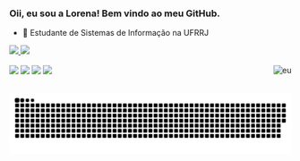 ### Oii, eu sou a Lorena! Bem vindo ao meu GitHub.

- 📖 Estudante de Sistemas de Informação na UFRRJ
 <div>
  <a href="https://github.com/lorenaVOM">
  <img height="180em" src="https://github-readme-stats.vercel.app/api?username=lorenaVOM&show_icons=true&theme=cobalt&include_all_commits=true&count_private=true"/>
  <img height="180em" src="https://github-readme-stats.vercel.app/api/top-langs/?username=lorenaVOM&layout=compact&langs_count=7&theme=cobalt"/>
</div>
<div style="display: inline_block"><br>
  <a href="https://instagram.com/itslorylorinha" target="_blank"><img src="https://img.shields.io/badge/-Instagram-%23E4405F?style=for-the-badge&logo=instagram&logoColor=white"  target="_blank"></a>
  <a href="https://twitter.com/itslorylorinha" target="_blank"><img src="https://img.shields.io/badge/Twitter-1DA1F2?style=for-the-badge&logo=twitter&logoColor=white"  target="_blank"></a> 
     <a href="https://www.facebook.com/lorena.vasconcellos.35/" target="_blank"><img src="https://img.shields.io/badge/Facebook-1877F2?style=for-the-badge&logo=facebook&logoColor=white" target="_blank"></a> 
<a href = "mailto:lorena.vasconcellos2003@gmail.com"><img src="https://img.shields.io/badge/-Gmail-%23333?style=for-the-badge&logo=gmail&logoColor=white" target="_blank"></a>
  <img align="right" alt="eu" src="https://media.discordapp.net/attachments/691804014907752568/890008860180508772/eu.gif?width=143&height=143">
 </div>
 
  ##
 
 <div>
 
 
![Snake animation](https://github.com/lorenaVOM/lorenaVOM/blob/output/github-contribution-grid-snake.svg)
 
</div>
